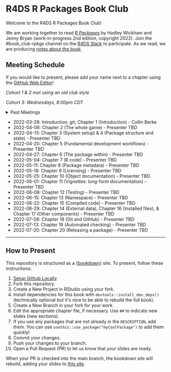 # R4DS R Packages Book Club

Welcome to the R4DS R Packages Book Club!

We are working together to read [_R Packages_](https://r-pkgs.org/) by Hadley Wickham and Jenny Bryan (work-in-progress 2nd edition, copyright 2022).
Join the #book_club-rpkgs channel on the [R4DS Slack](https://r4ds.io/join) to participate.
As we read, we are producing [notes about the book](https://r4ds.io/rpkgs).

## Meeting Schedule

If you would like to present, please add your name next to a chapter using the [GitHub Web Editor](https://youtu.be/d41oc2OMAuI)!

*Cohort 1 & 2 met using an old club style*

*Cohort 3: Wednesdays, 8:00pm CDT*

<details>
  <summary> Past Meetings </summary>
  
(none yet)
</details>

- 2022-03-29: Introduction; git; Chapter 1 (Introduction) - Collin Berke
- 2022-04-06: Chapter 2 (The whole game) - Presenter TBD
- 2022-04-13: Chapter 3 (System setup) & 4 (Package structure and state) - Presenter TBD
- 2022-04-20: Chapter 5 (Fundamental development workflows) - Presenter TBD
- 2022-04-27: Chapter 6 (The package within) - Presenter TBD
- 2022-05-04: Chapter 7 (R code) - Presenter TBD
- 2022-05-11: Chapter 8 (Package metadata) - Presenter TBD
- 2022-05-18: Chapter 9 (Licensing) - Presenter TBD
- 2022-05-25: Chapter 10 (Object documentation) - Presenter TBD
- 2022-06-01: Chapter 11 (Vignettes: long-form documentation) - Presenter TBD
- 2022-06-08: Chapter 12 (Testing) - Presenter TBD
- 2022-06-15: Chapter 13 (Namespace) - Presenter TBD
- 2022-06-22: Chapter 15 (Compiled code) - Presenter TBD
- 2022-06-29: Chapter 14 (External data), Chapter 16 (Installed files), & Chapter 17 (Other components) - Presenter TBD
- 2022-07-06: Chapter 18 (Git and GitHub) - Presenter TBD
- 2022-07-13: Chapter 19 (Automated checking) - Presenter TBD
- 2022-07-20: Chapter 20 (Releasing a package) - Presenter TBD

<hr>


## How to Present

This repository is structured as a [{bookdown}](https://CRAN.R-project.org/package=bookdown) site.
To present, follow these instructions:

1. [Setup Github Locally](https://www.youtube.com/watch?v=hNUNPkoledI)
2. Fork this repository.
3. Create a New Project in RStudio using your fork.
4. Install dependencies for this book with `devtools::install_dev_deps()` (technically optional but it's nice to be able to rebuild the full book).
5. Create a New Branch in your fork for your work.
6. Edit the appropriate chapter file, if necessary. Use `##` to indicate new slides (new sections).
7. If you use any packages that are not already in the `DESCRIPTION`, add them. You can use `usethis::use_package("myCoolPackage")` to add them quickly!
8. Commit your changes.
9. Push your changes to your branch.
10. Open a Pull Request (PR) to let us know that your slides are ready.

When your PR is checked into the main branch, the bookdown site will rebuild, adding your slides to [this site](https://r4ds.io/rpkgs).
